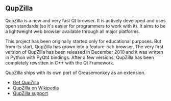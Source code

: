 ## QupZilla

QupZilla is a new and very fast Qt browser. It is actively developed and uses open standards (so it's easier for programmers to work with it). It aims to be a lightweight web browser available through all major platforms.

This project has been originally started only for educational purposes. But from its start, QupZilla has grown into a feature-rich browser. The very first version of QupZilla has been released in December 2010 and it was written in Python with PyQt4 bindings. After a few versions, QupZilla has been completely rewritten in C++ with the Qt Framework.

QupZilla ships with its own port of Greasemonkey as an extension.

* [Get QupZilla][qupzillaBrowser]
* [QupZilla on Wikipedia][wikipediaQupZilla]
* [QupZilla support][qupzillaHelp]

[githubFavicon]: https://assets-cdn.github.com/favicon.ico
[oujsFavicon]: https://raw.githubusercontent.com/OpenUserJs/OpenUserJS.org/master/public/images/favicon16.png
[qupzillaBrowser]: http://qupzilla.com/
[wikipediaQupZilla]: http://www.wikipedia.org/wiki/QupZilla
[qupzillaHelp]: https://github.com/QupZilla/qupzilla/issues
